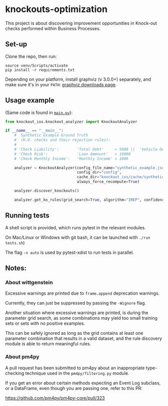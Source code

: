 # knockouts-optimization

This project is about discovering improvement opportunities in Knock-out checks performed within Business Processes.

## Set-up

Clone the repo, then run:

```
source venv/Scripts/activate
pip install -r requirements.txt
```

Depending on your platform, install graphviz (v 3.0.0+) separately, and make sure it's in your `PATH`:
[graphviz downloads page](https://graphviz.org/download/#windows).

## Usage example

(Same code is found in [`main.py`](./main.py)):

```python
from knockout_ios.knockout_analyzer import KnockoutAnalyzer

if __name__ == "__main__":
    #  Synthetic Example Ground Truth 
    #  (K.O. checks and their rejection rules):
    # 
    # 'Check Liability':        'Total Debt'     > 5000 ||  'Vehicle Owned' = "N/A"
    # 'Check Risk':             'Loan Ammount'   > 10000
    # 'Check Monthly Income':   'Monthly Income' < 1000

    analyzer = KnockoutAnalyzer(config_file_name="synthetic_example.json",
                                config_dir="config",
                                cache_dir="knockout_ios/cache/synthetic_example",
                                always_force_recompute=True)

    analyzer.discover_knockouts()

    analyzer.get_ko_rules(grid_search=True, algorithm="IREP", confidence_threshold=0.5, support_threshold=0.5)
```

## Running tests

A shell script is provided, which runs pytest in the relevant modules.

On Mac/Linux or Windows with git bash, it can be launched with `./run tests.sh`)

The flag `-n auto` is used by pytest-xdist to run tests in parallel.

## Notes:

### About wittgenstein

Excessive warnings are printed due to `frame.append` deprecation warnings.

Currently, they can just be suppressed by passing the `-Wignore` flag.

Another situation where excessive warnings are printed, is during the parameter grid search, as some combinations may
yield too small training sets or sets with no positive examples.

This can be safely ignored as long as the grid contains at least one parameter combination that results in a valid
dataset, and the rule discovery module is able to return meaningful rules.

### About pm4py

A pull request has been submitted to pm4py about an inappropriate type-checking technique used in
the `pm4py/filtering.py` module.

If you get an error about certain methods expecting an Event Log subclass, or a DataFrame, even though you are passing
one, refer to this PR:

https://github.com/pm4py/pm4py-core/pull/323